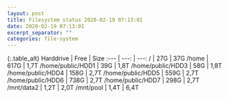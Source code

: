 ```yaml
---
layout: post
title: Filesystem status 2020-02-19 07:13:01
date: 2020-02-19 07:13:01
excerpt_separator: ""
categories: file-system
---
```

{:.table_alt}
Harddrive | Free | Size
:--- | ---: | ---:
/ | 27G | 37G
/home | 617G | 1,7T
/home/public/HDD1 | 39G | 1,8T
/home/public/HDD3 | 58G | 1,8T
/home/public/HDD4 | 158G | 2,7T
/home/public/HDD5 | 559G | 2,7T
/home/public/HDD6 | 738G | 2,7T
/home/public/HDD7 | 298G | 2,7T
/mnt/data2 | 1,2T | 2,0T
/mnt/pool | 1,4T | 6,4T
